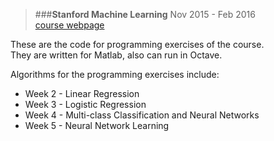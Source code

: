 > ###**Stanford Machine Learning**
> Nov 2015 - Feb 2016     
> [course webpage](https://www.coursera.org/learn/machine-learning/)

These are the code for programming exercises of the course.      
They are written for Matlab, also can run in Octave.     
      
Algorithms for the programming exercises include:    

 - Week 2 - Linear Regression
 - Week 3 - Logistic Regression
 - Week 4 - Multi-class Classification and Neural Networks
 - Week 5 - Neural Network Learning
